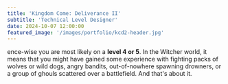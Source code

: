 ```yaml
---
title: 'Kingdom Come: Deliverance II'
subtitle: 'Technical Level Designer'
date: 2024-10-07 12:00:00
featured_image: '/images/portfolio/kcd2-header.jpg'
---
```


 ence-wise you are most likely on a **level 4 or 5**. In the Witcher world, it means that you might have gained some experience with fighting packs of wolves or wild dogs, angry bandits, out-of-nowhere spawning drowners, or a group of ghouls scattered over a battlefield. And that's about it.